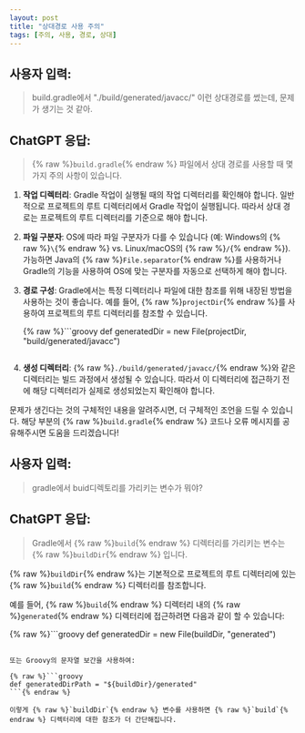 ```yaml
---
layout: post
title: "상대경로 사용 주의"
tags: [주의, 사용, 경로, 상대]
---
```


## 사용자 입력:
> build.gradle에서  "./build/generated/javacc/" 이런 상대경로를 썼는데, 문제가 생기는 것 같아.

## ChatGPT 응답:
> {% raw %}`build.gradle`{% endraw %} 파일에서 상대 경로를 사용할 때 몇 가지 주의 사항이 있습니다. 

1. **작업 디렉터리**: Gradle 작업이 실행될 때의 작업 디렉터리를 확인해야 합니다. 일반적으로 프로젝트의 루트 디렉터리에서 Gradle 작업이 실행됩니다. 따라서 상대 경로는 프로젝트의 루트 디렉터리를 기준으로 해야 합니다.

2. **파일 구분자**: OS에 따라 파일 구분자가 다를 수 있습니다 (예: Windows의 {% raw %}`\`{% endraw %} vs. Linux/macOS의 {% raw %}`/`{% endraw %}). 가능하면 Java의 {% raw %}`File.separator`{% endraw %}를 사용하거나 Gradle의 기능을 사용하여 OS에 맞는 구분자를 자동으로 선택하게 해야 합니다.

3. **경로 구성**: Gradle에서는 특정 디렉터리나 파일에 대한 참조를 위해 내장된 방법을 사용하는 것이 좋습니다. 예를 들어, {% raw %}`projectDir`{% endraw %}를 사용하여 프로젝트의 루트 디렉터리를 참조할 수 있습니다.

   {% raw %}```groovy
   def generatedDir = new File(projectDir, "build/generated/javacc")
   ```{% endraw %}

4. **생성 디렉터리**: {% raw %}`./build/generated/javacc/`{% endraw %}와 같은 디렉터리는 빌드 과정에서 생성될 수 있습니다. 따라서 이 디렉터리에 접근하기 전에 해당 디렉터리가 실제로 생성되었는지 확인해야 합니다.

문제가 생긴다는 것의 구체적인 내용을 알려주시면, 더 구체적인 조언을 드릴 수 있습니다. 해당 부분의 {% raw %}`build.gradle`{% endraw %} 코드나 오류 메시지를 공유해주시면 도움을 드리겠습니다!

## 사용자 입력:
> gradle에서 buid디렉토리를 가리키는 변수가 뭐야?

## ChatGPT 응답:
> Gradle에서 {% raw %}`build`{% endraw %} 디렉터리를 가리키는 변수는 {% raw %}`buildDir`{% endraw %} 입니다. 

{% raw %}`buildDir`{% endraw %}는 기본적으로 프로젝트의 루트 디렉터리에 있는 {% raw %}`build`{% endraw %} 디렉터리를 참조합니다. 

예를 들어, {% raw %}`build`{% endraw %} 디렉터리 내의 {% raw %}`generated`{% endraw %} 디렉터리에 접근하려면 다음과 같이 할 수 있습니다:

{% raw %}```groovy
def generatedDir = new File(buildDir, "generated")
```{% endraw %}

또는 Groovy의 문자열 보간을 사용하여:

{% raw %}```groovy
def generatedDirPath = "${buildDir}/generated"
```{% endraw %}

이렇게 {% raw %}`buildDir`{% endraw %} 변수를 사용하면 {% raw %}`build`{% endraw %} 디렉터리에 대한 참조가 더 간단해집니다.

